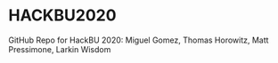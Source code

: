 # HACKBU2020
GitHub Repo for HackBU 2020: Miguel Gomez, Thomas Horowitz, Matt Pressimone, Larkin Wisdom
